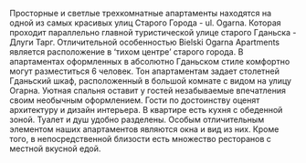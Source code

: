 Просторные и светлые трехкомнатные апартаменты находятся на одной из самых красивых улиц Старого Города - ul. Ogarna. Которая проходит параллельно главной туристической улице старого Гданьска - Длуги Тарг. Отличительной особенностью Bielski Ogarna Apartments является расположение в ‘тихом центре’ старого города. В апартаментах оформленных в абсолютно Гданьском стиле комфортно могут разместиться 6 человек. Тон апартаментам задает столетней Гданьский шкаф, расположенный в большой комнате с видом на улицу Огарна. Уютная спальня оставит у гостей незабываемые впечатления своим необычным оформлением. Гости по достоинству оценят архитектуру и дизайн интерьера. В квартире есть кухня с обеденной зоной. Туалет и душ удобно разделены. Особым отличительным элементом наших апартаментов являются окна и вид из них.  Кроме того, в непосредственной близости есть множество ресторанов с местной вкусной едой.
